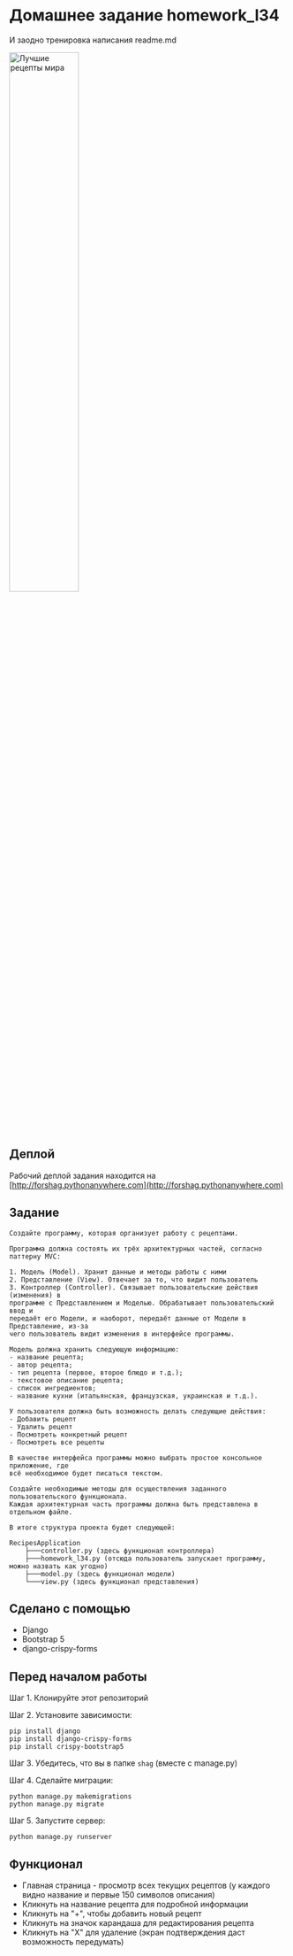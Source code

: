 # Домашнее задание homework_l34
И заодно тренировка написания readme.md

<img src="https://i.imgur.com/BthC3Sw.jpeg" alt='Лучшие рецепты мира' width='50%'/>

## Деплой
Рабочий деплой задания находится на [http://forshag.pythonanywhere.com](http://forshag.pythonanywhere.com)

## Задание

```
Создайте программу, которая организует работу с рецептами.

Программа должна состоять их трёх архитектурных частей, согласно паттерну MVC:

1. Модель (Model). Хранит данные и методы работы с ними
2. Представление (View). Отвечает за то, что видит пользователь
3. Контроллер (Controller). Связывает пользовательские действия (изменения) в
программе с Представлением и Моделью. Обрабатывает пользовательский ввод и
передаёт его Модели, и наоборот, передаёт данные от Модели в Представление, из-за
чего пользователь видит изменения в интерфейсе программы.

Модель должна хранить следующую информацию:
- название рецепта;
- автор рецепта;
- тип рецепта (первое, второе блюдо и т.д.);
- текстовое описание рецепта;
- список ингредиентов;
- название кухни (итальянская, французская, украинская и т.д.).

У пользователя должна быть возможность делать следующие действия:
- Добавить рецепт
- Удалить рецепт
- Посмотреть конкретный рецепт
- Посмотреть все рецепты

В качестве интерфейса программы можно выбрать простое консольное приложение, где
всё необходимое будет писаться текстом.

Создайте необходимые методы для осуществления заданного пользовательского функционала.
Каждая архитектурная часть программы должна быть представлена в отдельном файле.

В итоге структура проекта будет следующей:

RecipesApplication
    ├───controller.py (здесь функционал контроллера)
    ├───homework_l34.py (отсюда пользователь запускает программу, можно назвать как угодно)
    ├───model.py (здесь функционал модели)
    └───view.py (здесь функционал представления)
```

## Сделано с помощью
* Django
* Bootstrap 5
* django-crispy-forms

## Перед началом работы

Шаг 1. Клонируйте этот репозиторий

Шаг 2. Установите зависимости:


```
pip install django
pip install django-crispy-forms
pip install crispy-bootstrap5
```

Шаг 3. Убедитесь, что вы в папке ```shag``` (вместе с manage.py)

Шаг 4. Сделайте миграции:

```
python manage.py makemigrations
python manage.py migrate
```

Шаг 5. Запустите сервер:
```
python manage.py runserver
```

## Функционал
- Главная страница - просмотр всех текущих рецептов (у каждого видно название и первые 150 символов описания)
- Кликнуть на название рецепта для подробной информации
- Кликнуть на "+", чтобы добавить новый рецепт
- Кликнуть на значок карандаша для редактирования рецепта
- Кликнуть на "Х" для удаление (экран подтверждения даст возможность передумать)
